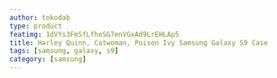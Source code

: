 ```yaml
---
author: tokodab
type: product
featimg: 1dVYs3FmSfLfheSG7enVGxAd9LrEHLAp5
title: Harley Quinn, Catwoman, Poison Ivy Samsung Galaxy S9 Case
tags: [samsung, galaxy, s9]
category: [samsung]
---
```

